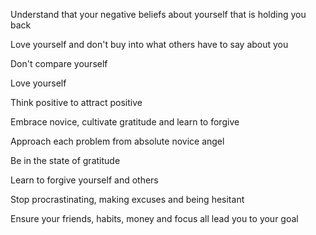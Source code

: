 Understand that your negative beliefs about yourself that is holding you back

Love yourself and don't buy into what others have to say about you

Don't compare yourself 

Love yourself 

Think positive to attract positive 

Embrace novice, cultivate gratitude and learn to forgive 

Approach each problem from absolute novice angel

Be in the state of gratitude 

Learn to forgive yourself and others 

Stop procrastinating, making excuses and being hesitant 

Ensure your friends, habits, money and focus all lead you to your goal